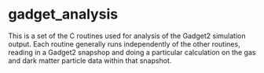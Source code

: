 # gadget_analysis
This is a set of the C routines used for analysis of the Gadget2 simulation output.  Each routine generally runs independently of the other routines, reading in a Gadget2 snapshop and doing a particular calculation on the gas and dark matter particle data within that snapshot.
